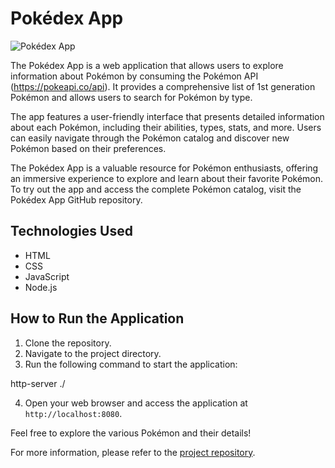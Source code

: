 # Pokédex App

![Pokédex App](https://user-images.githubusercontent.com/67349235/208665696-661d1b22-5cab-4f92-bea1-5c8b872c2c1b.png)

The Pokédex App is a web application that allows users to explore information about Pokémon by consuming the Pokémon API (https://pokeapi.co/api). It provides a comprehensive list of 1st generation Pokémon and allows users to search for Pokémon by type.

The app features a user-friendly interface that presents detailed information about each Pokémon, including their abilities, types, stats, and more. Users can easily navigate through the Pokémon catalog and discover new Pokémon based on their preferences.

The Pokédex App is a valuable resource for Pokémon enthusiasts, offering an immersive experience to explore and learn about their favorite Pokémon. To try out the app and access the complete Pokémon catalog, visit the Pokédex App GitHub repository.

## Technologies Used

- HTML
- CSS
- JavaScript
- Node.js

## How to Run the Application

1. Clone the repository.
2. Navigate to the project directory.
3. Run the following command to start the application:

http-server ./

4. Open your web browser and access the application at `http://localhost:8080`.

Feel free to explore the various Pokémon and their details!

For more information, please refer to the [project repository](https://github.com/jonasmachados/framer-motion).
